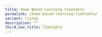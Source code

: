 ```yaml
---
title: Home Based Learning timetable
permalink: /home-based-learning-timetable/
variant: tiptap
description: ""
third_nav_title: Timetable
---
```

